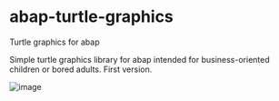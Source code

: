 # abap-turtle-graphics
Turtle graphics for abap

Simple turtle graphics library for abap intended for business-oriented children or bored adults. First version.

![image](https://user-images.githubusercontent.com/5097067/66410268-2003fb00-e9f2-11e9-94a5-fc764b461932.png)
